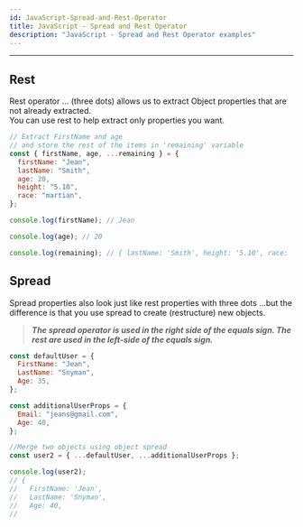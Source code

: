 ```yaml
---
id: JavaScript-Spread-and-Rest-Operator
title: JavaScript - Spread and Rest Operator
description: "JavaScript - Spread and Rest Operator examples"
---
```


---

## Rest

Rest operator ... (three dots) allows us to extract Object properties that are not already extracted.  
You can use rest to help extract only properties you want.

```javascript
// Extract FirstName and age
// and store the rest of the items in 'remaining' variable
const { firstName, age, ...remaining } = {
  firstName: "Jean",
  lastName: "Smith",
  age: 20,
  height: "5.10",
  race: "martian",
};

console.log(firstName); // Jean

console.log(age); // 20

console.log(remaining); // { lastName: 'Smith', height: '5.10', race: 'martian' }
```

## Spread

Spread properties also look just like rest properties with three dots ...but the difference is that you use spread to create (restructure) new objects.

> **_The spread operator is used in the right side of the equals sign. The rest are used in the left-side of the equals sign._**

```javascript
const defaultUser = {
  FirstName: "Jean",
  LastName: "Snyman",
  Age: 35,
};

const additionalUserProps = {
  Email: "jeans@gmail.com",
  Age: 40,
};

//Merge two objects using object spread
const user2 = { ...defaultUser, ...additionalUserProps };

console.log(user2);
// {
//   FirstName: 'Jean',
//   LastName: 'Snyman',
//   Age: 40,
//
```
